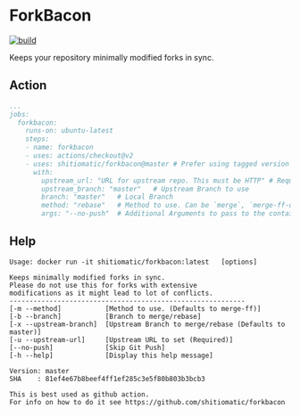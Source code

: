 # ForkBacon

[![build](https://github.com/shitiomatic/forkbacon/workflows/build/badge.svg?branch=master)](https://github.com/shitiomatic/forkbacon/actions?query=workflow%3Abuild)

Keeps your repository minimally modified forks in sync.

## Action

```yaml
...
jobs:
  forkbacon:
    runs-on: ubuntu-latest
    steps:
    - name: forkbacon
    - uses: actions/checkout@v2
    - uses: shitiomatic/forkbacon@master # Prefer using tagged version
      with:
        upstream_url: "URL for upstream repo. This must be HTTP" # Required! Upstream https clone URL
        upstream_branch: "master"   # Upstream Branch to use
        branch: "master"   # Local Branch
        method: "rebase"   # Method to use. Can be `merge`, `merge-ff-only` or `rebase`.
        args: "--no-push"  # Additional Arguments to pass to the container
```

## Help

```console
Usage: docker run -it shitiomatic/forkbacon:latest   [options]

Keeps minimally modified forks in sync.
Please do not use this for forks with extensive
modifications as it might lead to lot of conflicts.
-----------------------------------------------------------
[-m --method]           [Method to use. (Defaults to merge-ff)]
[-b --branch]           [Branch to merge/rebase]
[-x --upstream-branch]  [Upstream Branch to merge/rebase (Defaults to master)]
[-u --upstream-url]     [Upstream URL to set (Required)]
[--no-push]             [Skip Git Push]
[-h --help]             [Display this help message]

Version: master
SHA    : 81ef4e67b8beef4ff1ef285c3e5f80b803b3bcb3

This is best used as github action.
For info on how to do it see https://github.com/shitiomatic/forkbacon

```
